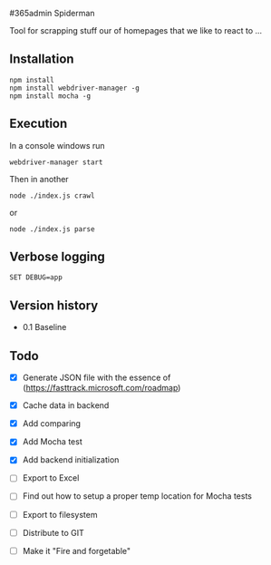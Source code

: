 #365admin Spiderman

Tool for scrapping stuff our of homepages that we like to react to ...

## Installation

    npm install 
    npm install webdriver-manager -g
    npm install mocha -g

## Execution

In a console windows run 

    webdriver-manager start

Then in another

    node ./index.js crawl

or

    node ./index.js parse


## Verbose logging

    SET DEBUG=app

## Version history

- 0.1 Baseline

## Todo

- [x] Generate JSON file with the essence of (https://fasttrack.microsoft.com/roadmap)
- [x] Cache data in backend
- [x] Add comparing
- [x] Add Mocha test
- [x] Add backend initialization 
- [ ] Export to Excel
- [ ] Find out how to setup a proper temp location for Mocha tests
- [ ] Export to filesystem
- [ ] Distribute to GIT
- [ ] Make it "Fire and forgetable"




